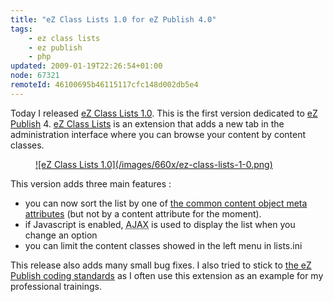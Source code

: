 ```yaml
---
title: "eZ Class Lists 1.0 for eZ Publish 4.0"
tags:
    - ez class lists
    - ez publish
    - php
updated: 2009-01-19T22:26:54+01:00
node: 67321
remoteId: 46100695b46115117cfc148d002db5e4
---
```


Today I released [eZ Class Lists 1.0](http://projects.ez.no/ezclasslists/downloads/ez_class_lists_1_0). This is the first version dedicated to [eZ Publish](/tag/ez+publish) 4. [eZ Class Lists](http://projects.ez.no/ezclasslists) is an extension that adds a new tab in the administration interface where you can browse your content by content classes.

<figure class="object-center"><a href="/images/ez-class-lists-1-0.png">![eZ Class Lists 1.0](/images/660x/ez-class-lists-1-0.png)
</a></figure>


This version adds three main features :

* you can now sort the list by one of [the common content object meta attributes](http://ez.no/doc/ez_publish/technical_manual/4_0/reference/modules/content/fetch_functions/list#eztoc87605_0_0_1) (but not by a content attribute for the moment).
* if Javascript is enabled, <abbr title="Asynchronous Javascript And XML">AJAX</abbr>  is used to display the list when you change an option
* you can limit the content classes showed in the left menu in lists.ini

This release also adds many small bug fixes. I also tried to stick to [the eZ Publish coding standards](http://ez.no/ezpublish/documentation/development/standards) as I often use this extension as an example for my professional trainings.

